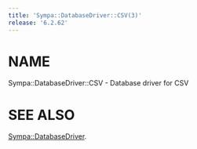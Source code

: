 ```yaml
---
title: 'Sympa::DatabaseDriver::CSV(3)'
release: '6.2.62'
---
```


# NAME

Sympa::DatabaseDriver::CSV - Database driver for CSV

# SEE ALSO

[Sympa::DatabaseDriver](./Sympa-DatabaseDriver.3.md).
